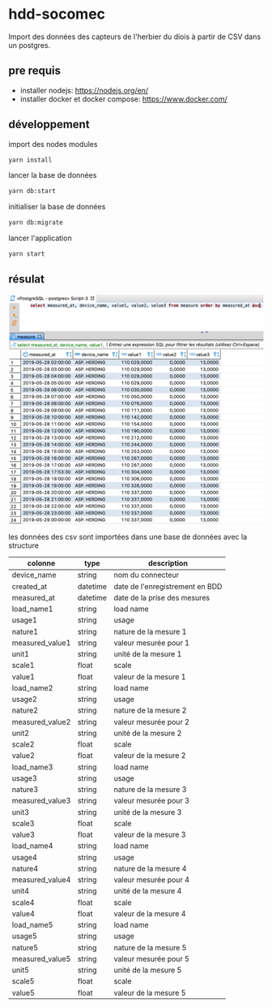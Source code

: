 # hdd-socomec
Import des données des capteurs de l'herbier du diois à partir de CSV dans un postgres.

## pre requis

- installer nodejs: https://nodejs.org/en/
- installer docker et docker compose: https://www.docker.com/

## développement

import des nodes modules

```sh
yarn install
```

lancer la base de données

```sh
yarn db:start
```

initialiser la base de données

```sh
yarn db:migrate
```

lancer l'application

```sh
yarn start
```

## résulat

![](./doc/req-sql.png)

les données des csv sont importées dans une base de données avec la structure 

| colonne         | type     | description                     |
| --------------- | -------- | ------------------------------- |
| device_name     | string   | nom du connecteur               |
| created_at      | datetime | date de l'enregistrement en BDD |
| measured_at     | datetime | date de la prise des mesures    |
| load_name1      | string   | load name                       |
| usage1          | string   | usage                           |
| nature1         | string   | nature de la mesure 1           |
| measured_value1 | string   | valeur mesurée pour 1             |
| unit1           | string   | unité de la mesure 1            |
| scale1          | float    | scale                           |
| value1          | float    | valeur de la mesure 1           |
| load_name2      | string   | load name                       |
| usage2          | string   | usage                           |
| nature2         | string   | nature de la mesure 2           |
| measured_value2 | string   | valeur mesurée pour 2             |
| unit2           | string   | unité de la mesure 2            |
| scale2          | float    | scale                           |
| value2          | float    | valeur de la mesure 2           |
| load_name3      | string   | load name                       |
| usage3          | string   | usage                           |
| nature3         | string   | nature de la mesure 3           |
| measured_value3 | string   | valeur mesurée pour 3             |
| unit3           | string   | unité de la mesure 3            |
| scale3          | float    | scale                           |
| value3          | float    | valeur de la mesure 3           |
| load_name4      | string   | load name                       |
| usage4          | string   | usage                           |
| nature4         | string   | nature de la mesure 4           |
| measured_value4 | string   | valeur mesurée pour 4             |
| unit4           | string   | unité de la mesure 4            |
| scale4          | float    | scale                           |
| value4          | float    | valeur de la mesure 4           |
| load_name5      | string   | load name                       |
| usage5          | string   | usage                           |
| nature5         | string   | nature de la mesure 5           |
| measured_value5 | string   | valeur mesurée pour 5             |
| unit5           | string   | unité de la mesure 5            |
| scale5          | float    | scale                           |
| value5          | float    | valeur de la mesure 5           |

